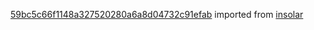 [59bc5c66f1148a327520280a6a8d04732c91efab](https://github.com/insolar/insolar/commit/59bc5c66f1148a327520280a6a8d04732c91efab) imported from [insolar](https://github.com/insolar/insolar)
